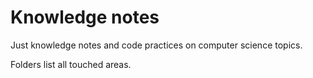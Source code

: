 # Knowledge notes

Just knowledge notes and code practices on computer science topics.

Folders list all touched areas.
